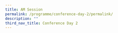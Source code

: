 ```yaml
---
title: AM Session
permalink: /programme/conference-day-2/permalink/
description: ""
third_nav_title: Conference Day 2
---
```

